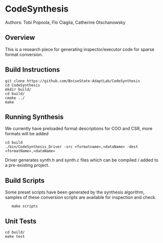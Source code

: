 # CodeSynthesis
Authors: Tobi Popoola, Flo Ciaglia, Catherine Olschanowsky
## Overview
This is a research piece for generating inspector/executor code for sparse format
conversion. 

## Build Instructions
```shell script
git clone https://github.com/BoiseState-AdaptLab/CodeSynthesis
cd CodeSynthesis
mkdir build/
cd build/
cmake ../
make
```
## Running Synthesis

We currently have preloaded format descriptions for COO and CSR, 
more formats will be added

```shell script
cd build
./bin/CodeSynthesis_Driver -src <formatname>,<dataName> -dest <formatName>,<dataName>
```

Driver generates synth.h and synth.c files which can be compiled / added to a pre-existing project.

## Build Scripts
Some preset scripts have been generated by the synthesis algorithm, samples of these conversion 
scripts are available for inspection and check.

``` shell script
   make scripts
```

## Unit Tests
```shell script
cd build/
make test
```

